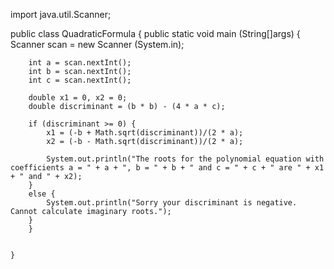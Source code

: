 import java.util.Scanner;

public class QuadraticFormula {
    public static void main (String[]args) {
        Scanner scan = new Scanner (System.in);

        int a = scan.nextInt();
        int b = scan.nextInt();
        int c = scan.nextInt();

        double x1 = 0, x2 = 0;
        double discriminant = (b * b) - (4 * a * c);

        if (discriminant >= 0) {
            x1 = (-b + Math.sqrt(discriminant))/(2 * a);
            x2 = (-b - Math.sqrt(discriminant))/(2 * a);

            System.out.println("The roots for the polynomial equation with coefficients a = " + a + ", b = " + b + " and c = " + c + " are " + x1 + " and " + x2);
        }
        else {
            System.out.println("Sorry your discriminant is negative.  Cannot calculate imaginary roots.");
        }
        }


    }
